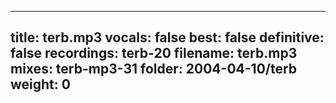 
---
title: terb.mp3
vocals: false
best: false
definitive: false
recordings: terb-20
filename: terb.mp3
mixes: terb-mp3-31
folder: 2004-04-10/terb
weight: 0
---
